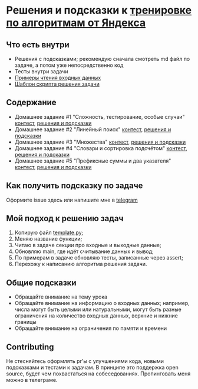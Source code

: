 # Решения и подсказки к [тренировке по алгоритмам от Яндекса](https://yandex.ru/yaintern/algorithm-training)

## Что есть внутри

- Решения с подсказками; рекомендую сначала смотреть md файл по задаче, а потом уже непосредственно код
- Тесты внутри задачи
- [Примеры чтения входных данных](./read_input)
- [Шаблон скрипта решения задачи](./template.py)

## Содержание 

- Домашнее задание #1 "Сложность, тестирование, особые случаи" [контест](https://contest.yandex.ru/contest/27393/problems/), [решения и подсказки](hw1/)
- Домашнее задание #2 "Линейный поиск" [контест](https://contest.yandex.ru/contest/27472/problems/), [решения и подсказки](hw2/)
- Домашнее задание #3 "Множества" [контест](https://contest.yandex.ru/contest/27663/problems/), [решения и подсказки](hw3/)
- Домашнее задание #4 "Словари и сортировка подсчётом" [контест](https://contest.yandex.ru/contest/27665/problems/), [решения и подсказки](hw4/)
- Домашнее задание #5 "Префиксные суммы и два указателя" [контест](https://contest.yandex.ru/contest/27794/problems/), [решения и подсказки](hw5/)

## Как получить подсказку по задаче

Оформите issue здесь или напишите мне в [telegram](https://t.me/OhAndrey)

## Мой подход к решению задач

1. Копирую файл [template.py](./template.py);
2. Меняю название функции;
3. Читаю в задаче секции про входные и выходные данные;
4. Обновляю main, где идёт считывание данных и вывод;
5. По примерам в задаче обновляю тесты, записанные через assert;
6. Перехожу к написанию алгоритма решения задачи.

## Общие подсказки

- Обращайте внимание на тему урока
- Обращайте внимание на информацию о входных данных; например, числа могут быть целыми или натуральными,
  могут быть разные ограничения на количество входных данных, верхние и нижние границы
- Обращайте внимание на ограничения по памяти и времени

## Contributing

Не стесняйтесь оформлять pr'ы с улучшениями кода, новыми подсказками и тестами к задачам.
В принципе это поддержка open source, будет чем похвастаться на собеседованиях.
Пропинговать меня можно в телеграме.
